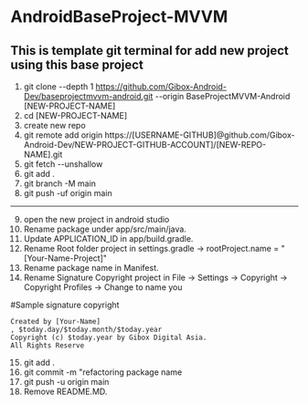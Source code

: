 # AndroidBaseProject-MVVM

## This is template git terminal for add new project using this base project

1. git clone --depth 1 https://github.com/Gibox-Android-Dev/baseprojectmvvm-android.git --origin BaseProjectMVVM-Android  [NEW-PROJECT-NAME]
2. cd [NEW-PROJECT-NAME] 
3. create new repo 
4. git remote add origin https://[USERNAME-GITHUB]@github.com/Gibox-Android-Dev/NEW-PROJECT-GITHUB-ACCOUNT]/[NEW-REPO-NAME].git 
5. git fetch --unshallow 
6. git add . 
7. git branch -M main
8. git push -uf origin main
--------------------------
9. open the new project in android studio
10. Rename package under app/src/main/java. 
11. Update APPLICATION_ID in app/build.gradle. 
12. Rename Root folder project in settings.gradle -> rootProject.name = "[Your-Name-Project]"
13. Rename package name in Manifest. 
14. Rename Signature Copyright project in File -> Settings -> Copyright -> Copyright Profiles -> Change to name you 

#Sample signature copyright
```
Created by [Your-Name]
, $today.day/$today.month/$today.year
Copyright (c) $today.year by Gibox Digital Asia.
All Rights Reserve
```

15. git add . 
16. git commit -m "refactoring package name
17. git push -u origin main 
18. Remove README.MD.
